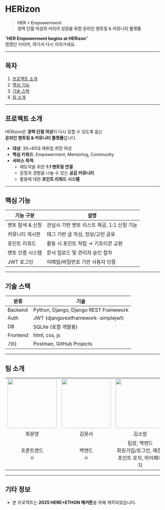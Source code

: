 # HERizon

> **HER + Empowerment**  
> **경력 단절 여성의 커리어 성장을 위한 온라인 멘토링 & 커뮤니티 플랫폼**

“**HER Empowerment begins at HERizon**”  
멈췄던 커리어, 여기서 다시 이어가세요.

---

## 목차

1. [프로젝트 소개](#프로젝트-소개)
2. [핵심 기능](#핵심-기능)
3. [기술 스택](#기술-스택)
4. [팀 소개](#팀-소개)

---

##  프로젝트 소개

HERizon은 **경력 단절 여성**이 다시 일할 수 있도록 돕는  
**온라인 멘토링 & 커뮤니티 플랫폼**입니다.

- **대상**: 30~40대 재취업 희망 여성
- **핵심 키워드**: Empowerment, Mentoring, Community
- **서비스 목적**:
  - 재도약을 위한 **1:1 멘토링 연결**
  - 감정과 경험을 나눌 수 있는 **공감 커뮤니티**
  - 활동에 대한 **포인트 리워드 시스템**

---

##  핵심 기능

| 기능 구분 | 설명 |
|----------|------|
|  멘토 탐색 & 신청 | 관심사 기반 멘토 리스트 제공, 1:1 신청 기능 |
|  커뮤니티 게시판 | 태그 기반 글 작성, 정보/고민 공유 |
|  포인트 리워드 | 활동 시 포인트 적립 → 기프티콘 교환 |
|  멘토 인증 시스템 | 문서 업로드 및 관리자 승인 절차 |
|  JWT 로그인 | 이메일/비밀번호 기반 사용자 인증 |

---

##  기술 스택

| 분류 | 기술 |
|------|------|
| Backend | Python, Django, Django REST Framework |
| Auth | JWT (djangorestframework-simplejwt) |
| DB | SQLite (로컬 개발용) |
| Frontend | html, css, js |
| 기타 | Postman, GitHub Projects |

---

## 팀 소개

<table width = "100%" align="center">
  <tr>
    <td>
      <a href="https://github.com/chldsbdud ">                 
          <img src="https://avatars.githubusercontent.com/chldsbdud" width="160" />            
      </a>
    </td>
      <td>
      <a href="https://github.com/muunseo ">                 
          <img src="https://avatars.githubusercontent.com/muunseo" width="160" />            
      </a>
    </td>
    <td>
      <a href="https://github.com/mang3858 ">                 
          <img src="https://avatars.githubusercontent.com/mang3858" width="160" />            
      </a>
    </td>
      <td>
      <a href="https://github.com/rladmswl1116 ">                 
          <img src="https://avatars.githubusercontent.com/rladmswl1116" width="160" />            
      </a>
    </td>
    <td>
      <a href="https://github.com/sonyewoen ">                 
          <img src="https://avatars.githubusercontent.com/sonyewoen" width="160" />            
      </a>
    </td>
  </tr>
  <tr>
    <td align="center">최윤영</td>
    <td align="center">김윤서</td>
    <td align="center">김소망</td>
    <td align="center">김은지</td>
    <td align="center">예원</td>
  </tr>
  <tr>
    <td align="center">프론트엔드<br /> ㅇ </td>
    <td align="center">백엔드<br /> ㅇ </td>
    <td align="center">팀장, 백엔드<br />회원가입/로그인, 매칭/포인트 로직, 마이페이지</td>
    <td align="center">기획/디자인<br /></td>
    <td align="center">프론트엔드<br /> ㅇ</td>
  </tr>
</table>

---

##  기타 정보

- 본 프로젝트는 **2025 HERE+ETHON 해커톤**을 위해 제작되었습니다.

